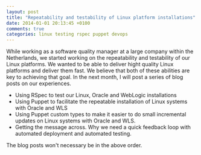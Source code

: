```yaml
---
layout: post
title: "Repeatability and testability of Linux platform installations"
date: 2014-01-01 20:13:45 +0100
comments: true
categories: linux testing rspec puppet devops
---
```

While working as a software quality manager at a large company within the Netherlands, we started working on the repeatability and testability of our Linux platforms. We wanted to be able to deliver hight quality Linux platforms and deliver them fast. We believe that both of these abilities are key to achieving that goal.
In the next month, I will post a series of blog posts on our experiences.

<!-- more -->

* Using RSpec to test our Linux, Oracle and WebLogic installations
* Using Puppet to facilitate the repeatable installation of Linux systems with Oracle and WLS
* Using Puppet custom types to make it easier to do small incremental updates on Linux systems with Oracle and WLS.
* Getting the message across. Why we need a quick feedback loop with automated deployment and automated testing.

The blog posts won't necessary be in the above order.
